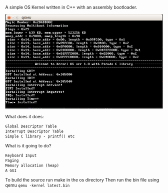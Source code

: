 A simple OS Kernel written in C++ with an assembly bootloader.

![1](https://github.com/rob-DEV/os-kernel/blob/master/res/4.PNG)

What does it does:

    Global Descriptor Table
    Interrupt Descriptor Table
    Simple C library - printf() etc

What is it going to do?

    Keyboard Input
    Paging
    Memory allocation (heap)
    A GUI

To build the source run make in the os directory
Then run the bin file using qemu
  `qemu -kernel latest.bin`
